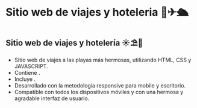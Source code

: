 # Sitio web de viajes y hoteleria   🌊✈🛳

## Sitio web de viajes y hotelería  ☀️⛱🌴


- Sitio web de viajes a las playas más hermosas, utilizando HTML, CSS y JAVASCRIPT.
- Contiene .
- Incluye .
- Desarrollado con la metodología responsive para mobile y escritorio.
- Compatible con todos los dispositivos móviles y con una hermosa y agradable interfaz de usuario.
